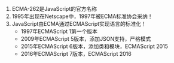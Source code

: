 1. ECMA-262是JavaScript的官方名称
2. 1995年出现在Netscape中，1997年被ECMA标准协会采纳！
3. JavaScript由ECMA通过ECMAScript实现语言的标准化！
    * 1997年ECMAScript 1第一个版本
    * 2009年ECMAScript 5版本，添加JSON支持，严格模式
    * 2015年ECMAScript 6版本，添加类和模块，ECMAScript 2015
    * 2016年ECMAScript 7版本，ECMAScript 2016
